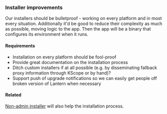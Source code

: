 ### Installer improvements

Our installers should be bulletproof - working on every platform and in most every situation. Additionally 
it'd be good to reduce their complexity as much as possible, moving logic to the app. Then the
app will be a binary that configures its environment when it runs. 

#### Requirements

 * Installation on every platform should be fool-proof
 * Provide great documentation on the installation process
 * Ditch custom installers if at all possible (e.g. by disseminating fallback
   proxy information through KScope or by hand)?
 * Support push of upgrade notifications so we can easily get people off broken
   version of Lantern when necessary

#### Related

[Non-admin installer](non-admin-install.md) will also help the installation process.
